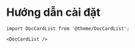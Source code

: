 # Hướng dẫn cài đặt

```mdx-code-block
import DocCardList from '@theme/DocCardList';

<DocCardList />
```
